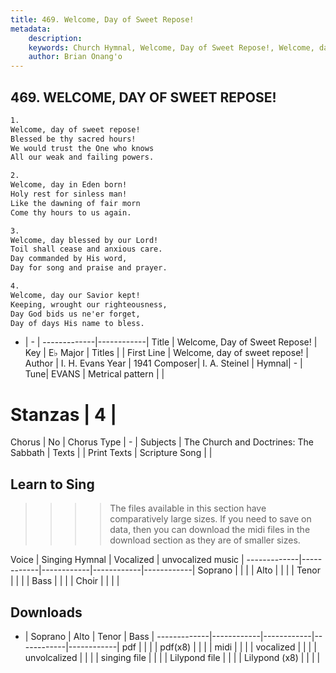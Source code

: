 ```yaml
---
title: 469. Welcome, Day of Sweet Repose!
metadata:
    description: 
    keywords: Church Hymnal, Welcome, Day of Sweet Repose!, Welcome, day of sweet repose!, 
    author: Brian Onang'o
---
```



## 469. WELCOME, DAY OF SWEET REPOSE!

```txt
1.
Welcome, day of sweet repose!
Blessed be thy sacred hours!
We would trust the One who knows
All our weak and failing powers.

2.
Welcome, day in Eden born!
Holy rest for sinless man!
Like the dawning of fair morn
Come thy hours to us again.

3.
Welcome, day blessed by our Lord!
Toil shall cease and anxious care.
Day commanded by His word,
Day for song and praise and prayer.

4.
Welcome, day our Savior kept!
Keeping, wrought our righteousness,
Day God bids us ne'er forget,
Day of days His name to bless.
```

- |   -  |
-------------|------------|
Title | Welcome, Day of Sweet Repose! |
Key | E♭ Major |
Titles |  |
First Line | Welcome, day of sweet repose! |
Author | I. H. Evans
Year | 1941
Composer| I. A. Steinel |
Hymnal|  - |
Tune| EVANS |
Metrical pattern | |
# Stanzas | 4 |
Chorus | No |
Chorus Type | - |
Subjects | The Church and Doctrines: The Sabbath |
Texts |  |
Print Texts | 
Scripture Song |  |
  
## Learn to Sing

>>>> The files available in this section have comparatively large sizes. If you need to save on data, then you can download the midi files in the download section as they are of smaller sizes.

Voice |  Singing Hymnal | Vocalized | unvocalized music |
-------------|------------|------------|------------|------------|
Soprano | | | |
Alto | | | |
Tenor | | | |
Bass | | | |
Choir | | | |

## Downloads

- |  Soprano | Alto | Tenor | Bass |
-------------|------------|------------|------------|------------|
pdf | | | |
pdf(x8) | | | |
midi | | | |
vocalized | | | |
unvolcalized | | | |
singing file | | | |
Lilypond file | | | |
Lilypond (x8) | | | |
  